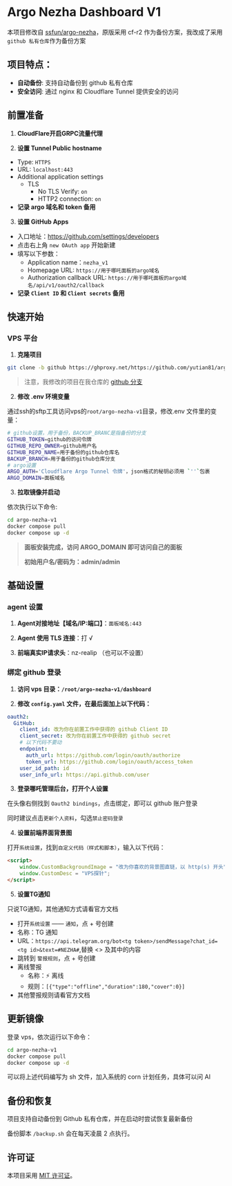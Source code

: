 # Argo Nezha Dashboard V1

本项目修改自 [ssfun/argo-nezha](https://github.com/ssfun/argo-nezha)，原版采用 cf-r2 作为备份方案，我改成了采用 `github 私有仓库`作为备份方案

## 项目特点：

- **自动备份**: 支持自动备份到 github 私有仓库
- **安全访问**: 通过 nginx 和 Cloudflare Tunnel 提供安全的访问

## 前置准备
1. **CloudFlare开启GRPC流量代理**

2. **设置 Tunnel Public hostname**

  - Type: `HTTPS`
  - URL: `localhost:443`
  - Additional application settings
    - TLS
      - No TLS Verify: `on`
      - HTTP2 connection: `on`
  - **记录 argo 域名和 token 备用**

3. **设置 GitHub Apps**

  - 入口地址：https://github.com/settings/developers
  - 点击右上角 `new OAuth app` 开始新建
  - 填写以下参数：
    - Application name：`nezha_v1`
    - Homepage URL: `https://用于哪吒面板的argo域名`
    - Authorization callback URL: `https://用于哪吒面板的argo域名/api/v1/oauth2/callback`
  - **记录 `Client ID` 和 `Client secrets` 备用**

## 快速开始

### VPS 平台
1. **克隆项目**

```bash
git clone -b github https://ghproxy.net/https://github.com/yutian81/argo-nezha-v1.git
```

> 注意，我修改的项目在我仓库的 [github 分支](https://github.com/yutian81/argo-nezha-v1/tree/github)

2. **修改 .env 环境变量**

通过ssh的sftp工具访问vps的`root/argo-nezha-v1`目录，修改.env 文件里的变量：

```bash
# github设置，用于备份，BACKUP_BRANC是指备份的分支
GITHUB_TOKEN=github的访问令牌
GITHUB_REPO_OWNER=github用户名
GITHUB_REPO_NAME=用于备份的github仓库名
BACKUP_BRANCH=用于备份的github仓库分支
# argo设置
ARGO_AUTH='Cloudflare Argo Tunnel 令牌'，json格式的秘钥必须用 `''`包裹
ARGO_DOMAIN=面板域名
```

3. **拉取镜像并启动**

依次执行以下命令:

```bash
cd argo-nezha-v1
docker compose pull
docker compose up -d
```

> **面板安装完成，访问 ARGO_DOMAIN 即可访问自己的面板**
> 
> **初始用户名/密码为：admin/admin**


## 基础设置

### agent 设置

1. **Agent对接地址【域名/IP:端口】**：`面板域名:443`

2. **Agent 使用 TLS 连接**：打 √

3. **前端真实IP请求头**：nz-realip （也可以不设置）

### 绑定 github 登录

1. **访问 vps 目录：`/root/argo-nezha-v1/dashboard`**

2. **修改 `config.yaml` 文件，在最后面加上以下代码：**

```yaml
oauth2:
  GitHub:
    client_id: 改为你在前置工作中获得的 github Client ID
    client_secret: 改为你在前置工作中获得的 github secret
    # 以下代码不要动
    endpoint:
      auth_url: https://github.com/login/oauth/authorize
      token_url: https://github.com/login/oauth/access_token
    user_id_path: id
    user_info_url: https://api.github.com/user
```

3. **登录哪吒管理后台，打开个人设置**

在头像右侧找到 `Oauth2 bindings`，点击绑定，即可以 github 账户登录

同时建议点击`更新个人资料`，勾选`禁止密码登录`

4. **设置前端界面背景图**

打开`系统设置`，找到`自定义代码（样式和脚本）`，输入以下代码：

```html
<script>
    window.CustomBackgroundImage = "改为你喜欢的背景图直链，以 http(s) 开头";
    window.CustomDesc = "VPS探针";
</script>
```

5. **设置TG通知**

只说TG通知，其他通知方式请看官方文档

- 打开`系统设置` —— `通知`，点 + 号创建
- 名称：TG 通知
- URL：`https://api.telegram.org/bot<tg token>/sendMessage?chat_id=<tg id>&text=#NEZHA#`,替换 <> 及其中的内容
- 跳转到 `警报规则`，点 + 号创建
- 离线警报
  - 名称：⚡ 离线
  - 规则：`[{"type":"offline","duration":180,"cover":0}]`
- 其他警报规则请看官方文档

## 更新镜像
   
登录 vps，依次运行以下命令：

```bash
cd argo-nezha-v1
docker compose pull
docker compose up -d
```

可以将上述代码编写为 sh 文件，加入系统的 corn 计划任务，具体可以问 AI

## 备份和恢复

项目支持自动备份到 Github 私有仓库，并在启动时尝试恢复最新备份

备份脚本 `/backup.sh` 会在每天凌晨 2 点执行。

## 许可证

本项目采用 [MIT 许可证](LICENSE)。
